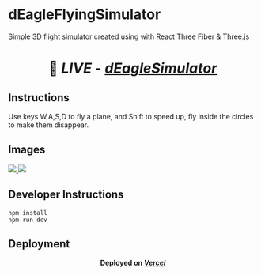 # dEagleFlyingSimulator

Simple 3D flight simulator created using with React Three Fiber & Three.js

# <p align='center'> 🔗 _LIVE_ - [_**dEagleSimulator**_](https://deaglesimulator.vercel.app)</p>

## Instructions

Use keys W,A,S,D to fly a plane, and Shift to speed up, fly inside the circles to make them disappear.

## Images

<a href="https://deaglememo.netlify.app" target="_blank">
  <img src="https://i.imgur.com/eFaimE8.jpg"> 
</a>

<a href="https://deaglememo.netlify.app" target="_blank">
  <img src="https://i.imgur.com/gfBs7cu.jpg"> 
</a>

## Developer Instructions

```
npm install
npm run dev
```


## Deployment
**<p align='center'> Deployed on [_**Vercel**_](https://vercel.com/)</p>**
